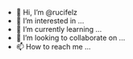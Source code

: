 - 👋 Hi, I’m @rucifelz
- 👀 I’m interested in ...
- 🌱 I’m currently learning ...
- 💞️ I’m looking to collaborate on ...
- 📫 How to reach me ...

<!---
rucifelz/rucifelz is a ✨ special ✨ repository because its `README.md` (this file) appears on your GitHub profile.
You can click the Preview link to take a look at your changes.
--->

